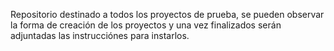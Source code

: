 Repositorio destinado a todos los proyectos de prueba, se pueden observar la forma de creación de los proyectos y una vez finalizados serán adjuntadas las instrucciónes para instarlos.
